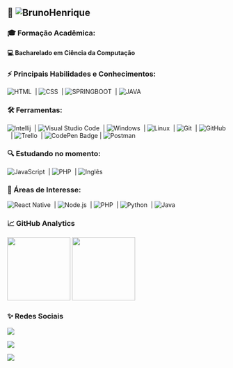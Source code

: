 ## 👔 ![BrunoHenrique](https://img.shields.io/badge/%20-EU%20SOU%20O%20BRUNO%20HENRIQUE!-ORANGE) 


### 🎓 Formação Acadêmica: 
#### 💻  Bacharelado em Ciência da Computação

<p>

### ⚡ Principais Habilidades e Conhecimentos:

![HTML](https://img.shields.io/badge/-HTML-05122A?style=for-the-badge&logo=html5)&nbsp; | ![CSS](https://img.shields.io/badge/-CSS-05122A?style=for-the-badge&logo=CSS3&logoColor=1572B6)&nbsp; | ![SPRINGBOOT](https://img.shields.io/badge/Spring_Boot-F2F4F9?style=for-the-badge&logo=spring-boot)&nbsp; | ![JAVA](https://img.shields.io/badge/Java-ED8B00?style=for-the-badge&logo=java&logoColor=white)&nbsp;

### 🛠 Ferramentas:

![Intellij](https://img.shields.io/badge/IntelliJIDEA-000000.svg?style=for-the-badge&logo=intellij-idea&logoColor=white)&nbsp; | ![Visual Studio Code](https://img.shields.io/badge/-Visual%20Studio%20Code-05122A?style=for-the-badge&logo=visual-studio-code&logoColor=007ACC)&nbsp; | ![Windows](https://img.shields.io/badge/-Windows-05122A?style=for-the-badge&logo=windows)&nbsp; | ![Linux](https://img.shields.io/badge/-linux-05122a?style=for-the-badge&logo=linux)&nbsp; | ![Git](https://img.shields.io/badge/-Git-05122A?style=for-the-badge&logo=git)&nbsp; | ![GitHub](https://img.shields.io/badge/-GitHub-05122A?style=for-the-badge&logo=github)&nbsp; | ![Trello](https://img.shields.io/badge/-Trello-05122A?style=for-the-badge&logo=trello)&nbsp; | ![CodePen Badge](https://img.shields.io/badge/Codepen-05122A?style=for-the-badge&logo=codepen) | ![Postman](https://img.shields.io/badge/Postman-FF6C37?style=for-the-badge&logo=Postman&logoColor=white) 
### 🔍 Estudando no momento:

![JavaScript](https://img.shields.io/badge/-JavaScript-05122A?style=for-the-badge&logo=javascript)&nbsp; | ![PHP](https://img.shields.io/badge/-PHP-05122A?style=for-the-badge&logo=PHP)&nbsp; | ![Inglês](https://img.shields.io/badge/-inglês-05122A?style=for-the-badge&logo=inglês)&nbsp;


### 🚀 Áreas de Interesse:

![React Native](https://img.shields.io/badge/-React_native-05122A?style=for-the-badge&logo=react)&nbsp; | ![Node.js](https://img.shields.io/badge/-Node.js-05122A?style=for-the-badge&logo=node.js)&nbsp; | ![PHP](https://img.shields.io/badge/-PHP-05122A?style=for-the-badge&logo=php)&nbsp; | ![Python](https://img.shields.io/badge/-Python-05122A?style=for-the-badge&logo=python)&nbsp; | ![Java](https://img.shields.io/badge/-JAVA-05122A?style=for-the-badge&logo=java)&nbsp;


### 📈 GitHub Analytics

<p align="left">
  <img height="145em" src="https://github-readme-stats-eight-theta.vercel.app/api?username=brunohenriquecontente&show_icons=true&theme=highcontrast"/>

  <img height="145em" src="https://github-readme-stats-eight-theta.vercel.app/api/top-langs/?username=brunohenriquecontente&layout=compact&langs_count=8&theme=highcontrast"/>
</p>

### ✨ Redes Sociais

<a href="https://www.linkedin.com/in/brunohenriquecontente/" target="_blank"><img src="https://img.shields.io/badge/-Bruno Henrique-0077B5?style=for-the-badge&logo=Linkedin&logoColor=white"/></a>

<a href="mailto:brunohenriquecontente@gmail.com" target="_blank"><img src="https://img.shields.io/badge/-brunohenriquecontente@gmail.com-0078D4?style=for-the-badge&logo=microsoft-outlook&logoColor=white"/></a>

<a href="https://instagram.com/brunohenriquecontente" target="_blank"><img src="https://img.shields.io/badge/-@brunohenriquecontente-C13584?style=for-the-badge&logo=Instagram&logoColor=white"/></a>

<!-- 🎯 Conhecimentos nas áreas:
[comment]: <> ( ![MYSQL](https://img.shields.io/badge/-MYSQL-05122A?style=for-the-badge&logo=MYSQL;)
[comment]: <> ( ![Python](https://img.shields.io/badge/-Python-05122A?style=for-the-badge&logo=python)
-->
